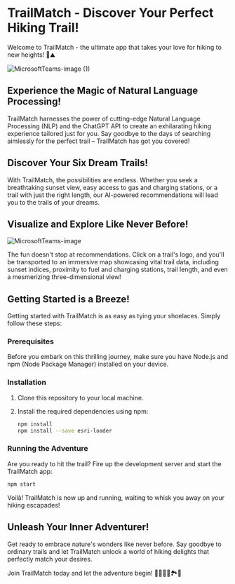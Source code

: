 # TrailMatch - Discover Your Perfect Hiking Trail!
Welcome to TrailMatch - the ultimate app that takes your love for hiking to new heights! 🌲⛰️

![MicrosoftTeams-image (1)](https://github.com/jardondaful/TrailMatch/assets/68207907/c8ea025f-ae25-4436-b93b-3f30af76701a)

## Experience the Magic of Natural Language Processing!

TrailMatch harnesses the power of cutting-edge Natural Language Processing (NLP) and the ChatGPT API to create an exhilarating hiking experience tailored just for you. Say goodbye to the days of searching aimlessly for the perfect trail – TrailMatch has got you covered!

## Discover Your Six Dream Trails!

With TrailMatch, the possibilities are endless. Whether you seek a breathtaking sunset view, easy access to gas and charging stations, or a trail with just the right length, our AI-powered recommendations will lead you to the trails of your dreams.

## Visualize and Explore Like Never Before!
![MicrosoftTeams-image](https://github.com/jardondaful/TrailMatch/assets/68207907/a09a0c2f-68f8-4569-bffc-dbcbc898b91d)

The fun doesn't stop at recommendations. Click on a trail's logo, and you'll be transported to an immersive map showcasing vital trail data, including sunset indices, proximity to fuel and charging stations, trail length, and even a mesmerizing three-dimensional view!

## Getting Started is a Breeze!

Getting started with TrailMatch is as easy as tying your shoelaces. Simply follow these steps:

### Prerequisites

Before you embark on this thrilling journey, make sure you have Node.js and npm (Node Package Manager) installed on your device.

### Installation

1. Clone this repository to your local machine.

2. Install the required dependencies using npm:

   ```bash
   npm install
   npm install --save esri-loader
   ```

### Running the Adventure

Are you ready to hit the trail? Fire up the development server and start the TrailMatch app:

```bash
npm start
```

Voilà! TrailMatch is now up and running, waiting to whisk you away on your hiking escapades!

## Unleash Your Inner Adventurer!

Get ready to embrace nature's wonders like never before. Say goodbye to ordinary trails and let TrailMatch unlock a world of hiking delights that perfectly match your desires.

Join TrailMatch today and let the adventure begin! 🚶‍♂️🚶‍♀️🏞️🌄
